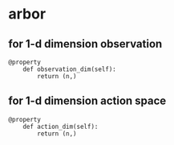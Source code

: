 # arbor

## for 1-d dimension observation
```
@property
    def observation_dim(self):
        return (n,)
```
## for 1-d dimension action space
```
@property
    def action_dim(self):
        return (n,) 
```
